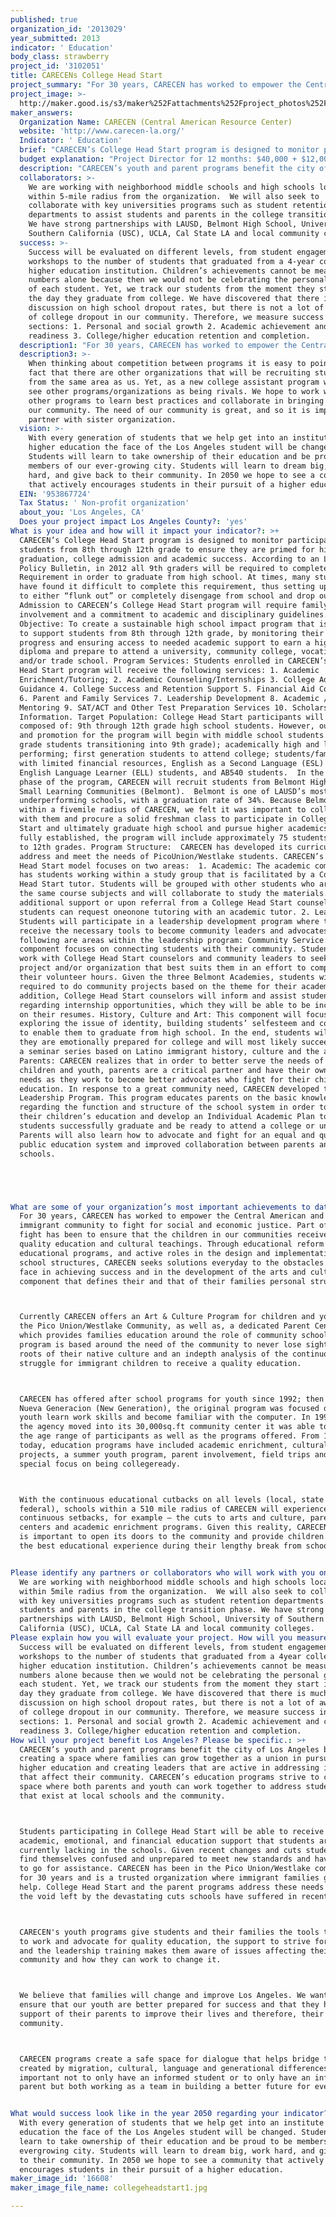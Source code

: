 ```yaml
---
published: true
organization_id: '2013029'
year_submitted: 2013
indicator: ' Education'
body_class: strawberry
project_id: '3102051'
title: CARECENs College Head Start
project_summary: "For 30 years, CARECEN has worked to empower the Central American and Latino immigrant community to fight for social and economic justice. Part of that fight has been to ensure that the children in our communities receive a quality education and cultural teachings. Through educational reform advocacy, educational programs, and active roles in the design and implementation of new school structures, CARECEN seeks solutions everyday to the obstacles our youth face in achieving success and in the development of the arts and culture component that defines their and that of their families personal struggle. \r\nCurrently CARECEN offers an Art & Culture Program for children and youth in the Pico Union/Westlake Community, as well as, a dedicated Parent Center, which provides families education around the role of community schools. Each program is based around the need of the community to never lose sight of the roots of their native culture and an in-depth analysis of the continuous struggle for immigrant children to receive a quality education. \r\nCARECEN has offered after school programs for youth since 1992; then called, Nueva Generacion (New Generation), the original program was focused on helping youth learn work skills and become familiar with the computer. In 1998, when the agency moved into its 30,000-sq.ft community center it was able to expand the age range of participants as well as the programs offered. From 1998 until today, education programs have included academic enrichment, cultural projects, a summer youth program, parent involvement, field trips and a special focus on being college-ready.\r\nWith the continuous educational cutbacks on all levels (local, state and federal), schools within a 5-10 mile radius of CARECEN will experience continuous setbacks, for example – the cuts to arts and culture, parent centers and academic enrichment programs. Given this reality, CARECEN feels it is important to open its doors to the community and provide children and youth the best educational experience during their lengthy break from school.\r\n"
project_image: >-
  http://maker.good.is/s3/maker%252Fattachments%252Fproject_photos%252Fimages%252F16608%252Fdisplay%252Fcollegeheadstart1.jpg=c570x385
maker_answers:
  Organization Name: CARECEN (Central American Resource Center)
  website: 'http://www.carecen-la.org/'
  Indicator: ' Education'
  brief: "CARECEN’s College Head Start program is designed to monitor participating students from 8th through 12th grade to ensure they are primed for high school graduation, college admission and academic success. According to an LAUSD Policy Bulletin, in 2012 all 9th graders will be required to complete the A-G Requirement in order to graduate from high school. At times, many students have found it difficult to complete this requirement, thus setting up students to either “flunk out” or completely disengage from school and drop out. Admission to CARECEN’s College Head Start program will require family involvement and a commitment to academic and disciplinary guidelines. Program Objective: To create a sustainable high school impact program that is geared to support students from 8th through 12th grade, by monitoring their academic progress and ensuring access to needed academic support to earn a high school diploma and prepare to attend a university, community college, vocational and/or trade school. Program Services: Students enrolled in CARECEN’s College Head Start program will receive the following services: 1. Academic Enrichment/Tutoring; 2. Academic Counseling/Internships 3. College Admissions Guidance 4. College Success and Retention Support 5. Financial Aid Counseling 6. Parent and Family Services 7. Leadership Development 8. Academic /Career Mentoring 9. SAT/ACT and Other Test Preparation Services 10. Scholarship Information. Target Population: College Head Start participants will be composed of: 9th through 12th grade high school students. However, outreach and promotion for the program will begin with middle school students (8th grade students transitioning into 9th grade); academically high and low performing; first generation students to attend college; students/families with limited financial resources, English as a Second Language (ESL) and English Language Learner (ELL) students, and AB540 students.  In the first phase of the program, CARECEN will recruit students from Belmont High School’s Small Learning Communities (Belmont).  Belmont is one of LAUSD’s most underperforming schools, with a graduation rate of 34%. Because Belmont is within a five-mile radius of CARECEN, we felt it was important to collaborate with them and procure a solid freshman class to participate in College Head Start and ultimately graduate high school and pursue higher academics.  Once fully established, the program will include approximately 75 students from 9th to 12th grades. Program Structure:  CARECEN has developed its curriculum to address and meet the needs of Pico-Union/Westlake students. CARECEN’s College Head Start model focuses on two areas:  1. Academic: The academic component has students working within a study group that is facilitated by a College Head Start tutor. Students will be grouped with other students who are taking the same course subjects and will collaborate to study the materials. For additional support or upon referral from a College Head Start counselor, students can request one-on-one tutoring with an academic tutor. 2. Leadership: Students will participate in a leadership development program where they will receive the necessary tools to become community leaders and advocates. The following are areas within the leadership program: Community Service: This component focuses on connecting students with their community. Students will work with College Head Start counselors and community leaders to seek-out a project and/or organization that best suits them in an effort to complete their volunteer hours. Given the three Belmont Academies, students will be required to do community projects based on the theme for their academy. In addition, College Head Start counselors will inform and assist students regarding internship opportunities, which they will be able to be incorporate on their resumes. History, Culture and Art: This component will focus on exploring the issue of identity, building students’ self-esteem and confidence, to enable them to graduate from high school. In the end, students will feel they are emotionally prepared for college and will most likely succeed through a seminar series based on Latino immigrant history, culture and the arts. Parents: CARECEN realizes that in order to better serve the needs of our children and youth, parents are a critical partner and have their own set of needs as they work to become better advocates who fight for their child’s education. In response to a great community need, CARECEN developed the Parent Leadership Program. This program educates parents on the basic knowledge regarding the function and structure of the school system in order to support their children’s education and develop an Individual Academic Plan to help students successfully graduate and be ready to attend a college or university. Parents will also learn how to advocate and fight for an equal and quality public education system and improved collaboration between parents and schools. \r\n\r\n"
  budget explanation: "Project Director for 12 months: $40,000 + $12,000 benefits    = $52,000\r\n\r\nProject Coordinator for 6 months: $20,000 + $6,000 benefits = $26,000\r\n\r\nTrainings Expenses (refreshments, local transportation,\t      = $17,000\r\nChildcare, materials, promotional materials, etc.)\r\n2 parents trainings - $3,000\r\nCollege Head Start workshops - $14,000\r\n\r\nSupplies\L\t\t\t \t\t\t\t\t\t                         = $1,000\r\n\r\nPrinting and Copying\t\t\t\t\t\t\t\t         = $1,000\r\n\r\nEquipment\t\t\t\L\t\t\t\t\t\t                 = $3,000\r\n(2 computers and 1 printer, etc.\r\n\r\nTOTAL:\t\t\t\t\t\t\t\t\t                     = $100,000\r\n"
  description: "CARECEN’s youth and parent programs benefit the city of Los Angeles by creating a space where families can grow together as a union in pursuing a higher education and creating leaders that are active in addressing issues that affect their community. CARECEN’s education programs strive to create a space where both parents and youth can work together to address student needs that exist at local schools and the community.\r\nStudents participating in College Head Start will be able to receive the academic, emotional, and financial education support that students are currently lacking in the schools. Given recent changes and cuts students often find themselves confused and unprepared to meet new standards and have nowhere to go for assistance. CARECEN has been in the Pico Union/Westlake community for 30 years and is a trusted organization where immigrant families go for help. College Head Start and the parent programs address these needs and fill the void left by the devastating cuts schools have suffered in recent years. \r\nCARECEN's youth programs give students and their families the tools they need to work and advocate for quality education, the support to strive for college and the leadership training makes them aware of issues affecting their community and how they can work to change it. \r\nWe believe that families will change and improve Los Angeles. We want to ensure that our youth are better prepared for success and that they have the support of their parents to improve their lives and therefore, their community.\r\nCARECEN programs create a safe space for dialogue that helps bridge the gap created by migration, cultural, language and generational differences. It is important not to only have an informed student or to only have an informed parent but both working as a team in building a better future for everyone. \r\n"
  collaborators: >-
    We are working with neighborhood middle schools and high schools located
    within 5-mile radius from the organization.  We will also seek to
    collaborate with key universities programs such as student retention
    departments to assist students and parents in the college transition phase.
    We have strong partnerships with LAUSD, Belmont High School, University of
    Southern California (USC), UCLA, Cal State LA and local community colleges.
  success: >-
    Success will be evaluated on different levels, from student engagement in
    workshops to the number of students that graduated from a 4-year college or
    higher education institution. Children’s achievements cannot be measured on
    numbers alone because then we would not be celebrating the personal growth
    of each student. Yet, we track our students from the moment they start in to
    the day they graduate from college. We have discovered that there is much
    discussion on high school dropout rates, but there is not a lot of awareness
    of college dropout in our community. Therefore, we measure success in 3 main
    sections: 1. Personal and social growth 2. Academic achievement and college
    readiness 3. College/higher education retention and completion.
  description1: "For 30 years, CARECEN has worked to empower the Central American and Latino immigrant community to fight for social and economic justice. Part of that fight has been to ensure that the children in our communities receive a quality education and cultural teachings. Through educational reform advocacy, educational programs, and active roles in the design and implementation of new school structures, CARECEN seeks solutions everyday to the obstacles our youth face in achieving success and in the development of the arts and culture component that defines their and that of their families personal struggle. \r\nCurrently CARECEN offers an Art & Culture Program for children and youth in the Pico Union/Westlake Community, as well as, a dedicated Parent Center, which provides families education around the role of community schools. Each program is based around the need of the community to never lose sight of the roots of their native culture and an in-depth analysis of the continuous struggle for immigrant children to receive a quality education. \r\nCARECEN has offered after school programs for youth since 1992; then called, Nueva Generacion (New Generation), the original program was focused on helping youth learn work skills and become familiar with the computer. In 1998, when the agency moved into its 30,000-sq.ft community center it was able to expand the age range of participants as well as the programs offered. From 1998 until today, education programs have included academic enrichment, cultural projects, a summer youth program, parent involvement, field trips and a special focus on being college-ready.\r\nWith the continuous educational cutbacks on all levels (local, state and federal), schools within a 5-10 mile radius of CARECEN will experience continuous setbacks, for example – the cuts to arts and culture, parent centers and academic enrichment programs. Given this reality, CARECEN feels it is important to open its doors to the community and provide children and youth the best educational experience during their lengthy break from school.\r\n"
  description3: >-
    When thinking about competition between programs it is easy to point out the
    fact that there are other organizations that will be recruiting students
    from the same area as us. Yet, as a new college assistant program we don't
    see other programs/organizations as being rivals. We hope to work with these
    other programs to learn best practices and collaborate in bringing help to
    our community. The need of our community is great, and so it is important to
    partner with sister organization.
  vision: >-
    With every generation of students that we help get into an institute of
    higher education the face of the Los Angeles student will be changed.
    Students will learn to take ownership of their education and be proud to be
    members of our ever-growing city. Students will learn to dream big, work
    hard, and give back to their community. In 2050 we hope to see a community
    that actively encourages students in their pursuit of a higher education.
  EIN: '953867724'
  Tax Status: ' Non-profit organization'
  about_you: 'Los Angeles, CA'
  Does your project impact Los Angeles County?: 'yes'
What is your idea and how will it impact your indicator?: >+
  CARECEN’s College Head Start program is designed to monitor participating
  students from 8th through 12th grade to ensure they are primed for high school
  graduation, college admission and academic success. According to an LAUSD
  Policy Bulletin, in 2012 all 9th graders will be required to complete the AG
  Requirement in order to graduate from high school. At times, many students
  have found it difficult to complete this requirement, thus setting up students
  to either “flunk out” or completely disengage from school and drop out.
  Admission to CARECEN’s College Head Start program will require family
  involvement and a commitment to academic and disciplinary guidelines. Program
  Objective: To create a sustainable high school impact program that is geared
  to support students from 8th through 12th grade, by monitoring their academic
  progress and ensuring access to needed academic support to earn a high school
  diploma and prepare to attend a university, community college, vocational
  and/or trade school. Program Services: Students enrolled in CARECEN’s College
  Head Start program will receive the following services: 1. Academic
  Enrichment/Tutoring; 2. Academic Counseling/Internships 3. College Admissions
  Guidance 4. College Success and Retention Support 5. Financial Aid Counseling
  6. Parent and Family Services 7. Leadership Development 8. Academic /Career
  Mentoring 9. SAT/ACT and Other Test Preparation Services 10. Scholarship
  Information. Target Population: College Head Start participants will be
  composed of: 9th through 12th grade high school students. However, outreach
  and promotion for the program will begin with middle school students (8th
  grade students transitioning into 9th grade); academically high and low
  performing; first generation students to attend college; students/families
  with limited financial resources, English as a Second Language (ESL) and
  English Language Learner (ELL) students, and AB540 students.  In the first
  phase of the program, CARECEN will recruit students from Belmont High School’s
  Small Learning Communities (Belmont).  Belmont is one of LAUSD’s most
  underperforming schools, with a graduation rate of 34%. Because Belmont is
  within a fivemile radius of CARECEN, we felt it was important to collaborate
  with them and procure a solid freshman class to participate in College Head
  Start and ultimately graduate high school and pursue higher academics.  Once
  fully established, the program will include approximately 75 students from 9th
  to 12th grades. Program Structure:  CARECEN has developed its curriculum to
  address and meet the needs of PicoUnion/Westlake students. CARECEN’s College
  Head Start model focuses on two areas:  1. Academic: The academic component
  has students working within a study group that is facilitated by a College
  Head Start tutor. Students will be grouped with other students who are taking
  the same course subjects and will collaborate to study the materials. For
  additional support or upon referral from a College Head Start counselor,
  students can request oneonone tutoring with an academic tutor. 2. Leadership:
  Students will participate in a leadership development program where they will
  receive the necessary tools to become community leaders and advocates. The
  following are areas within the leadership program: Community Service: This
  component focuses on connecting students with their community. Students will
  work with College Head Start counselors and community leaders to seekout a
  project and/or organization that best suits them in an effort to complete
  their volunteer hours. Given the three Belmont Academies, students will be
  required to do community projects based on the theme for their academy. In
  addition, College Head Start counselors will inform and assist students
  regarding internship opportunities, which they will be able to be incorporate
  on their resumes. History, Culture and Art: This component will focus on
  exploring the issue of identity, building students’ selfesteem and confidence,
  to enable them to graduate from high school. In the end, students will feel
  they are emotionally prepared for college and will most likely succeed through
  a seminar series based on Latino immigrant history, culture and the arts.
  Parents: CARECEN realizes that in order to better serve the needs of our
  children and youth, parents are a critical partner and have their own set of
  needs as they work to become better advocates who fight for their child’s
  education. In response to a great community need, CARECEN developed the Parent
  Leadership Program. This program educates parents on the basic knowledge
  regarding the function and structure of the school system in order to support
  their children’s education and develop an Individual Academic Plan to help
  students successfully graduate and be ready to attend a college or university.
  Parents will also learn how to advocate and fight for an equal and quality
  public education system and improved collaboration between parents and
  schools. 





What are some of your organization’s most important achievements to date?: >+
  For 30 years, CARECEN has worked to empower the Central American and Latino
  immigrant community to fight for social and economic justice. Part of that
  fight has been to ensure that the children in our communities receive a
  quality education and cultural teachings. Through educational reform advocacy,
  educational programs, and active roles in the design and implementation of new
  school structures, CARECEN seeks solutions everyday to the obstacles our youth
  face in achieving success and in the development of the arts and culture
  component that defines their and that of their families personal struggle. 



  Currently CARECEN offers an Art & Culture Program for children and youth in
  the Pico Union/Westlake Community, as well as, a dedicated Parent Center,
  which provides families education around the role of community schools. Each
  program is based around the need of the community to never lose sight of the
  roots of their native culture and an indepth analysis of the continuous
  struggle for immigrant children to receive a quality education. 



  CARECEN has offered after school programs for youth since 1992; then called,
  Nueva Generacion (New Generation), the original program was focused on helping
  youth learn work skills and become familiar with the computer. In 1998, when
  the agency moved into its 30,000sq.ft community center it was able to expand
  the age range of participants as well as the programs offered. From 1998 until
  today, education programs have included academic enrichment, cultural
  projects, a summer youth program, parent involvement, field trips and a
  special focus on being collegeready.



  With the continuous educational cutbacks on all levels (local, state and
  federal), schools within a 510 mile radius of CARECEN will experience
  continuous setbacks, for example — the cuts to arts and culture, parent
  centers and academic enrichment programs. Given this reality, CARECEN feels it
  is important to open its doors to the community and provide children and youth
  the best educational experience during their lengthy break from school.


Please identify any partners or collaborators who will work with you on this project.: >-
  We are working with neighborhood middle schools and high schools located
  within 5mile radius from the organization.  We will also seek to collaborate
  with key universities programs such as student retention departments to assist
  students and parents in the college transition phase. We have strong
  partnerships with LAUSD, Belmont High School, University of Southern
  California (USC), UCLA, Cal State LA and local community colleges.
Please explain how you will evaluate your project. How will you measure success?: >-
  Success will be evaluated on different levels, from student engagement in
  workshops to the number of students that graduated from a 4year college or
  higher education institution. Children’s achievements cannot be measured on
  numbers alone because then we would not be celebrating the personal growth of
  each student. Yet, we track our students from the moment they start in to the
  day they graduate from college. We have discovered that there is much
  discussion on high school dropout rates, but there is not a lot of awareness
  of college dropout in our community. Therefore, we measure success in 3 main
  sections: 1. Personal and social growth 2. Academic achievement and college
  readiness 3. College/higher education retention and completion.
How will your project benefit Los Angeles? Please be specific.: >+
  CARECEN’s youth and parent programs benefit the city of Los Angeles by
  creating a space where families can grow together as a union in pursuing a
  higher education and creating leaders that are active in addressing issues
  that affect their community. CARECEN’s education programs strive to create a
  space where both parents and youth can work together to address student needs
  that exist at local schools and the community.



  Students participating in College Head Start will be able to receive the
  academic, emotional, and financial education support that students are
  currently lacking in the schools. Given recent changes and cuts students often
  find themselves confused and unprepared to meet new standards and have nowhere
  to go for assistance. CARECEN has been in the Pico Union/Westlake community
  for 30 years and is a trusted organization where immigrant families go for
  help. College Head Start and the parent programs address these needs and fill
  the void left by the devastating cuts schools have suffered in recent years. 



  CARECEN's youth programs give students and their families the tools they need
  to work and advocate for quality education, the support to strive for college
  and the leadership training makes them aware of issues affecting their
  community and how they can work to change it. 



  We believe that families will change and improve Los Angeles. We want to
  ensure that our youth are better prepared for success and that they have the
  support of their parents to improve their lives and therefore, their
  community.



  CARECEN programs create a safe space for dialogue that helps bridge the gap
  created by migration, cultural, language and generational differences. It is
  important not to only have an informed student or to only have an informed
  parent but both working as a team in building a better future for everyone. 


What would success look like in the year 2050 regarding your indicator?: >-
  With every generation of students that we help get into an institute of higher
  education the face of the Los Angeles student will be changed. Students will
  learn to take ownership of their education and be proud to be members of our
  evergrowing city. Students will learn to dream big, work hard, and give back
  to their community. In 2050 we hope to see a community that actively
  encourages students in their pursuit of a higher education.
maker_image_id: '16608'
maker_image_file_name: collegeheadstart1.jpg

---
```


